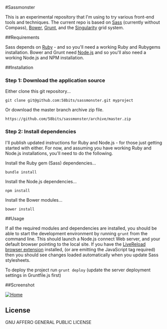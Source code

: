 #Sassmonster

This is an experimental repository that I'm using to try various front-end tools and techniques. The current repo is based on [Sass](http://sass-lang.com/install) (currently without Compass), [Bower](http://bower.io/), [Grunt](http://gruntjs.com/), and the [Singularity](http://singularity.gs/) grid system.


##Requirements

Sass depends on [Ruby](https://www.ruby-lang.org/en/) - and so you'll need a working Ruby and Rubygems installation. Bower and Grunt need [Node.js](http://nodejs.org/) and so you'll also need a working Node.js and NPM installation.

##Installation

### Step 1: Download the application source

Either clone this git repository...

	git clone git@github.com:58bits/sassmonster.git myproject

Or download the master branch archive zip file.

	https://github.com/58bits/sassmonster/archive/master.zip

### Step 2: Install dependencies

I'll publish updated instructions for Ruby and Node.js - for those just getting started with either. For now, and assuming you have working Ruby and Node.js installations, you'll need to do the following.

Install the Ruby gem (Sass) dependencies...

    bundle install

Install the Node.js dependencies...

    npm install

Install the Bower modules...

    bower install


##Usage

If all the required modules and dependencies are installed, you should be able to start the development environment by running `grunt` from the command line. This should launch a Node.js connect Web server, and your default browser pointing to the local site. If you have the [LiveReload browser extension](http://feedback.livereload.com/knowledgebase/articles/86242-how-do-i-install-and-use-the-browser-extensions-) installed, (or are emitting the JavaScript tag required) then you should see changes loaded automatically when you update Sass stylesheets.

To deploy the project run `grunt deploy` (update the server deployment settings in Gruntfile.js first)

##Screenshot

[![Home](http://downloads.58bits.com/sassmonster_s.png "Sassmonster")](http://downloads.58bits.com/sassmonster.png)


## License

GNU AFFERO GENERAL PUBLIC LICENSE

